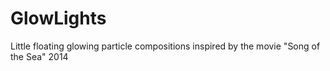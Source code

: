 # GlowLights
Little floating glowing particle compositions inspired by the movie "Song of the Sea" 2014
